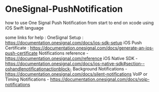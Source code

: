 # OneSignal-PushNotification
how to use One Signal Push Notification from start to end on xcode using iOS Swift language

some links for help :
OneSignal Setup : https://documentation.onesignal.com/docs/ios-sdk-setup
iOS Push Certificate : https://documentation.onesignal.com/docs/generate-an-ios-push-certificate
Notifications reference - https://documentation.onesignal.com/reference
iOS Native SDK - https://documentation.onesignal.com/docs/ios-native-sdk#section--oshandlenotificationactionblock-
Background Notifications - https://documentation.onesignal.com/docs/silent-notifications
VoIP or Timing Notifications - https://documentation.onesignal.com/docs/voip-notifications
